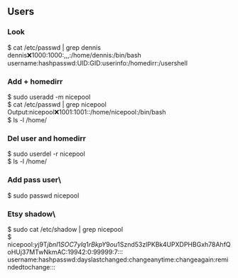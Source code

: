 ## Users

### Look
$ cat /etc/passwd | grep dennis\
dennis:x:1000:1000:,,,:/home/dennis:/bin/bash\
username:hashpasswd:UID:GID:userinfo:/homedirr:/usershell

### Add + homedirr
$ sudo useradd -m nicepool\
$ cat /etc/passwd | grep nicepool\
Output:nicepool:x:1001:1001::/home/nicepool:/bin/bash\
$ ls -l /home/


### Del user and homedirr
$ sudo userdel -r nicepool\
$ ls -l /home/

### Add pass user\
$ sudo passwd nicepool

### Etsy shadow\
$ sudo cat /etc/shadow | grep nicepool\
$ nicepool:$y$j9T$jbnI1SOC7ylq1rBkpY9ou1$Sznd53zlPKBk4UPXDPHBGxh78AhfQoHUj37MTwNkmAC:19942:0:99999:7:::\
username:hashpasswd:dayslastchanged:changeanytime:changeagain:remindedtochange:::
